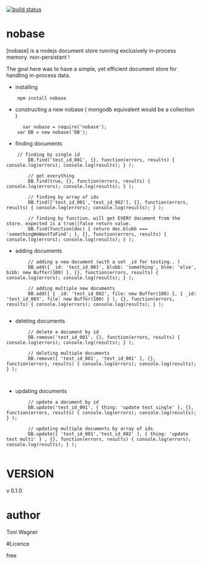 [![build status](https://secure.travis-ci.org/itsatony/nobase.png)](http://travis-ci.org/itsatony/nobase)

# nobase

[nobase] is a nodejs document store running exclusively in-process memory. non-persistant !

The goal here was to have a simple, yet efficient document store for handling in-process data.



* installing

````
    npm install nobase
````

* constructing a new nobase ( mongodb equivalent would be a collection )

````
	  var nobase = require('nobase');
    var DB = new nobase('DB');
````

* finding documents

````
    // finding by single id
		DB.find('test_id_001', {}, function(errors, results) { console.log(errors); console.log(results); } );

		// get everything
		DB.find(true, {}, function(errors, results) { console.log(errors); console.log(results); } );

		// finding by array of ids
		DB.find(['test_id_001','test_id_002'], {}, function(errors, results) { console.log(errors); console.log(results); } );

		// finding by function. will get EVERY document from the store. expected is a true||false return value.
		DB.find(function(doc) { return doc.blubb === 'somethingWeWantToFind'; }, {}, function(errors, results) { console.log(errors); console.log(results); } );
````


* adding documents

````
		// adding a new document (with a set _id for testing.. )
		DB.add({ _id: 'test_id_001', blubb: 'something', blee: 'else', bibb: new Buffer(100) }, {}, function(errors, results) { console.log(errors); console.log(results); } );
		
		// adding multiple new documents
		DB.add([ { _id: 'test_id_002', file: new Buffer(100) }, { _id: 'test_id_003', file: new Buffer(100) } ], {}, function(errors, results) { console.log(errors); console.log(results); } );
 
````



* deleting documents

````		
		// delete a document by id
		DB.remove('test_id_001', {}, function(errors, results) { console.log(errors); console.log(results); } );
		
		// deleting multiple documents
		DB.remove([ 'test_id_001', 'test_id_001' ], {}, function(errors, results) { console.log(errors); console.log(results); } );

 
````



* updating documents

````		
		// update a document by id
		DB.update('test_id_001', { thing: 'update test single' }, {}, function(errors, results) { console.log(errors); console.log(results); } );

		// updating multiple documents by array of ids
		DB.update([ 'test_id_001','test_id_002' ], { thing: 'update test multi' } , {}, function(errors, results) { console.log(errors); console.log(results); } );
 
````



# VERSION
v 0.1.0


# author

Toni Wagner

#Licence

free
